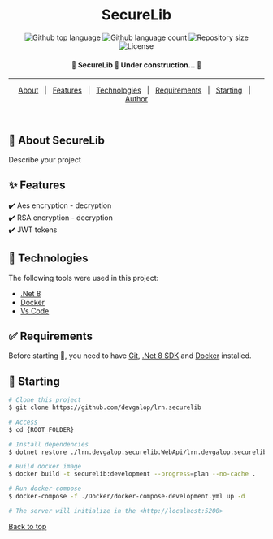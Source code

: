 
<h1 align="center">SecureLib</h1>

<p align="center">
  <img alt="Github top language" src="https://img.shields.io/github/languages/top/devgalop/lrn.securelib?color=56BEB8">
  <img alt="Github language count" src="https://img.shields.io/github/languages/count/devgalop/lrn.securelib?color=56BEB8">
  <img alt="Repository size" src="https://img.shields.io/github/repo-size/devgalop/lrn.securelib?color=56BEB8">
  <img alt="License" src="https://img.shields.io/github/license/devgalop/lrn.securelib?color=56BEB8">
  <!-- <img alt="Github issues" src="https://img.shields.io/github/issues/{{github}}/{{repository}}?color=56BEB8" /> -->
  <!-- <img alt="Github forks" src="https://img.shields.io/github/forks/{{github}}/{{repository}}?color=56BEB8" /> -->
  <!-- <img alt="Github stars" src="https://img.shields.io/github/stars/{{github}}/{{repository}}?color=56BEB8" /> -->
</p>

<!-- Status -->

<h4 align="center"> 
	🚧  SecureLib 🚀 Under construction...  🚧
</h4> 

<hr>

<p align="center">
  <a href="#dart-about">About</a> &#xa0; | &#xa0; 
  <a href="#sparkles-features">Features</a> &#xa0; | &#xa0;
  <a href="#rocket-technologies">Technologies</a> &#xa0; | &#xa0;
  <a href="#white_check_mark-requirements">Requirements</a> &#xa0; | &#xa0;
  <a href="#checkered_flag-starting">Starting</a> &#xa0; | &#xa0;
  <a href="https://github.com/devgalop" target="_blank">Author</a>
</p>

<br>

## :dart: About SecureLib

Describe your project

## :sparkles: Features

:heavy_check_mark: Aes encryption - decryption\
:heavy_check_mark: RSA encryption - decryption\
:heavy_check_mark: JWT tokens

## :rocket: Technologies

The following tools were used in this project:

- [.Net 8](https://dotnet.microsoft.com/en-us/download/dotnet/8.0)
- [Docker](https://www.docker.com/)
- [Vs Code](https://code.visualstudio.com/download)


## :white_check_mark: Requirements

Before starting :checkered_flag:, you need to have [Git](https://git-scm.com), [.Net 8 SDK](https://dotnet.microsoft.com/en-us/download/dotnet/8.0) and [Docker](https://www.docker.com/) installed.

## :checkered_flag: Starting

```bash
# Clone this project
$ git clone https://github.com/devgalop/lrn.securelib

# Access
$ cd {ROOT_FOLDER}

# Install dependencies
$ dotnet restore ./lrn.devgalop.securelib.WebApi/lrn.devgalop.securelib.WebApi.csproj

# Build docker image
$ docker build -t securelib:development --progress=plan --no-cache .

# Run docker-compose
$ docker-compose -f ./Docker/docker-compose-development.yml up -d

# The server will initialize in the <http://localhost:5200>
```

<a href="#top">Back to top</a>